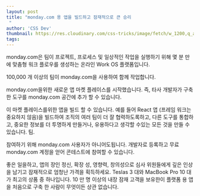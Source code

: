 ```yaml
---
layout: post
title: "monday.com 용 앱을 빌드하고 잠재적으로 큰 승리
 "
author: 'CSS Dev'
thumbnail: https://res.cloudinary.com/css-tricks/image/fetch/w_1200,q_auto,f_auto/https://css-tricks.com/wp-content/uploads/2020/11/apps_comp_round_2.png
tags: 
---
```



monday.com은 팀이 프로젝트, 프로세스 및 일상적인 작업을 실행하기 위해 몇 분 만에 맞춤형 워크 플로우를 생성하는 온라인 Work OS 플랫폼입니다.
 

100,000 개 이상의 팀이 monday.com을 사용하여 함께 작업합니다.
 

monday.com을위한 새로운 앱 마켓 플레이스를 시작했습니다. 즉, 타사 개발자가 구축 한 도구를 monday.com 공간에 추가 할 수 있습니다.
 

이 마켓 플레이스를위한 앱을 빌드 할 수 있습니다.
 예를 들어 React 앱 (프레임 워크는 중요하지 않음)을 빌드하여 조직의 여러 팀이 더 잘 협력하도록하고, 다른 도구를 통합하고, 중요한 정보를 더 투명하게 만들거나, 유용하다고 생각할 수있는 모든 것을 만들 수 있습니다.
 팀.
 

참여하기 위해 monday.com 사용자가 아니어도됩니다.
 개발자로 등록하고 무료 monday.com 계정을 얻어 콘테스트에 참여할 수 있습니다.
 

좋은 일을하고, 앱의 장인 정신, 확장 성, 영향력, 창의성으로 심사 위원들에게 깊은 인상을 남기고 잠재적으로 엄청난 가격을 획득하세요.
 Teslas 3 대와 MacBook Pro 10 대가 최고의 상품 중 하나입니다.
 10 만 명 이상의 내장 잠재 고객을 보유한이 플랫폼 용 앱을 처음으로 구축 한 사람이 무엇이든 상관 없습니다.
 